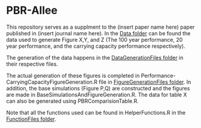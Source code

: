 # PBR-Allee

This repository serves as a supplment to the (insert paper name here) paper published in (insert journal name here). In the [Data folder](https://github.com/haiderstats/PBR-Allee/tree/master/Data) can be found the data used to generate Figure X,Y, and Z (The 100 year performance, 20 year performance, and the carrying capacity performance respectively). 

The generation of the data happens in the [DataGenerationFiles folder](https://github.com/haiderstats/PBR-Allee/tree/master/DataGenerationFiles) in their respective files.

The actual generation of these figures is completed in Performance-CarryingCapacityFigureGeneration.R file in  [FigureGenerationFiles folder](https://github.com/haiderstats/PBR-Allee/tree/master/FigureGenerationFiles). In addition, the base simulations (Figure P,Q) are constructed and the figures are made in BaseSimulationsAndFigureGeneration.R. The data for table X can also be generated using PBRComparisionTable.R.

Note that all the functions used can be found in HelperFunctions.R in the [FunctionFiles folder](https://github.com/haiderstats/PBR-Allee/tree/master/FunctionFiles).

